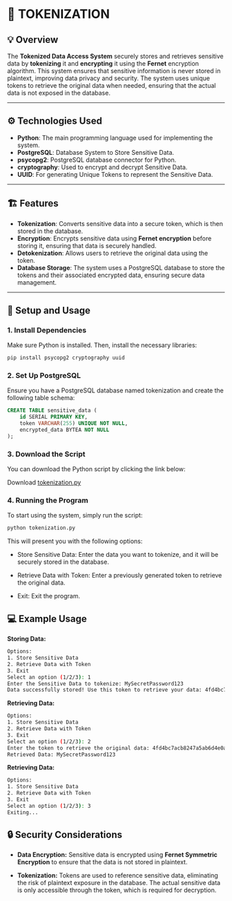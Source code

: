 # 🔐 **TOKENIZATION**

## 💡 **Overview**

The **Tokenized Data Access System** securely stores and retrieves sensitive data by **tokenizing** it and **encrypting** it using the **Fernet** encryption algorithm. This system ensures that sensitive information is never stored in plaintext, improving data privacy and security. The system uses unique tokens to retrieve the original data when needed, ensuring that the actual data is not exposed in the database.

---

## ⚙️ **Technologies Used**

- **Python**: The main programming language used for implementing the system.
- **PostgreSQL**: Database System to Store Sensitive Data. 
- **psycopg2**: PostgreSQL database connector for Python.
- **cryptography**: Used to encrypt and decrypt Sensitive Data.
- **UUID**: For generating Unique Tokens to represent the Sensitive Data.

---

## 🏗️ **Features**

- **Tokenization**: Converts sensitive data into a secure token, which is then stored in the database.
- **Encryption**: Encrypts sensitive data using **Fernet encryption** before storing it, ensuring that data is securely handled.
- **Detokenization**: Allows users to retrieve the original data using the token.
- **Database Storage**: The system uses a PostgreSQL database to store the tokens and their associated encrypted data, ensuring secure data management.

---

## 🚀 **Setup and Usage**

### 1. **Install Dependencies**

Make sure Python is installed. Then, install the necessary libraries:

```bash
pip install psycopg2 cryptography uuid
```
### 2. **Set Up PostgreSQL**
Ensure you have a PostgreSQL database named tokenization and create the following table schema:

```sql
CREATE TABLE sensitive_data (
    id SERIAL PRIMARY KEY,
    token VARCHAR(255) UNIQUE NOT NULL,
    encrypted_data BYTEA NOT NULL
);
````
### 3. **Download the Script**
You can download the Python script by clicking the link below:

Download [tokenization.py](tokenization.py)

### 4. **Running the Program**
To start using the system, simply run the script:

```bash
python tokenization.py
```
This will present you with the following options:
- Store Sensitive Data: Enter the data you want to tokenize, and it will be securely stored in the database.

- Retrieve Data with Token: Enter a previously generated token to retrieve the original data.

- Exit: Exit the program.

## 💻 **Example Usage**
**Storing Data:**

```bash
Options:
1. Store Sensitive Data
2. Retrieve Data with Token
3. Exit
Select an option (1/2/3): 1
Enter the Sensitive Data to tokenize: MySecretPassword123
Data successfully stored! Use this token to retrieve your data: 4fd4bc7acb8247a5ab6d4e0a95b548e7
```
**Retrieving Data:**

```bash
Options:
1. Store Sensitive Data
2. Retrieve Data with Token
3. Exit
Select an option (1/2/3): 2
Enter the token to retrieve the original data: 4fd4bc7acb8247a5ab6d4e0a95b548e7
Retrieved Data: MySecretPassword123
```
**Retrieving Data:**

```bash
Options:
1. Store Sensitive Data
2. Retrieve Data with Token
3. Exit
Select an option (1/2/3): 3
Exiting...
```
## 🔒 **Security Considerations**
- **Data Encryption:** Sensitive data is encrypted using **Fernet Symmetric Encryption** to ensure that the data is not stored in plaintext.

- **Tokenization:** Tokens are used to reference sensitive data, eliminating the risk of plaintext exposure in the database. The actual sensitive data is only accessible through the token, which is required for decryption.
